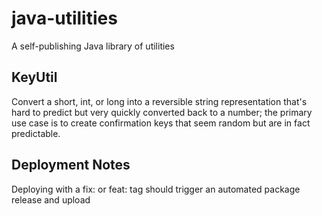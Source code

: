 # java-utilities

A self-publishing Java library of utilities


## KeyUtil

Convert a short, int, or long into a reversible string representation
that's hard to predict but very quickly converted back to a number;
the primary use case is to create confirmation keys that seem random
but are in fact predictable.

## Deployment Notes

Deploying with a fix: or feat: tag should trigger an automated 
package release and upload